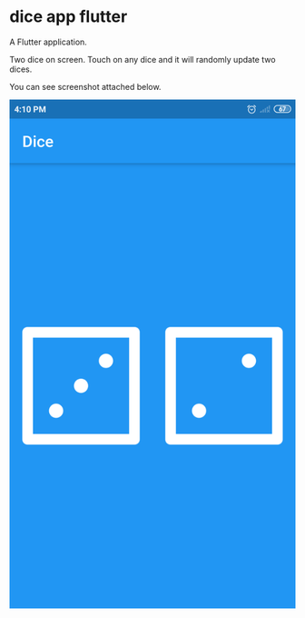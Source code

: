# dice app flutter

A Flutter application.

Two dice on screen.
Touch on any dice and it will randomly update two dices.

You can see screenshot attached below.

![Screenshot of App](https://github.com/piyushdavda007/dice_app_flutter/blob/master/Screenshot_dice-app-flutter.png)
